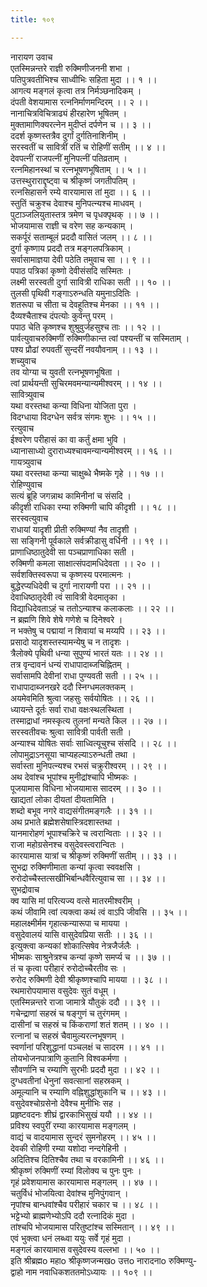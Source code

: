 ```yaml
---
title: १०९

---
```

नारायण उवाच  
एतस्मिन्नन्तरे राज्ञी रुक्मिणीजननी शभा ।  
पतिपुत्रवतीभिश्च साध्वीभिः सहिता मुदा ।। १ ।।  
आगत्य मङ्गलं कृत्वा तत्र निर्मञ्छनादिकम् ।  
दंपती वेशयामास रत्ननिर्माणमन्दिरम् ।। २ ।।  
नानाचित्रविचित्राढ्यं हीरहारेण भूषितम् ।  
मुक्तामाणिक्यरत्नेन मुदीप्तं दर्पणेन च ।। ३ ।।  
ददर्श कृष्णस्तत्रैव दुर्गां दुर्गतिनाशिनीम् ।  
सरस्वतीं च सावित्रीं रतिं च रोहिणीं सतीम् ।। ४ ।।  
देवपत्नीं राजपत्नीं मुनिपत्नीं पतिव्रताम् ।  
रत्नमिहानस्थां च रत्नभूषणभूषिताम् ।। ५ ।।  
उत्तस्थुराराद्दृष्ट्वा च श्रीकृष्णं जगतीपतिम् ।  
रत्नसिहासने रम्ये वारयामास तां मुदा ।। ६ ।।  
स्तुतिं चक्रुश्च देवाश्च मुनिपत्न्यश्च माधवम् ।  
पुटाञ्जलियुतास्तत्र त्रमेण च पृधक्पृथक् ।। ७ ।।  
भोजयामास राज्ञी च वरेण सह कन्यकाम् ।  
सकर्पूरं सताम्बूलं प्रददौ वासितं जलम् ।। ८ ।।  
दुर्गा कृष्णाय प्रददौ तत्र मङ्गलपत्रिकाम् ।  
सर्वासामाज्ञया देवी पठेति तमुवाच सा ।। ९ ।।  
पपाठ पत्रिकां कृष्णो देवीसंसदि सस्मितः ।  
लक्ष्मी सरस्वती दुर्गा सावित्री राधिका सती ।। १० ।।  
तुलसी पृथिवी गङ्गाऽरुन्धति यमुनाऽदितिः ।  
शतरूपा च सीता च देवहूतिश्च मेनका ।। ११ ।।  
दैव्यश्चैताश्च दंपत्योः कुर्वन्तु परम् ।  
पपाठ चेति कृष्णश्च शुश्रुवुर्जहसुश्च ताः ।। १२ ।।  
पार्वत्युवाचरुक्मिणीं रुक्मिणीकान्त त्वां पश्यन्तीं च सस्मिताम् ।  
पश्य प्रौढां रुपवतीं सुन्दरीं नवयौवनाम् ।। १३ ।।  
शच्युवाच  
तव योग्या च युवती रत्नभूषणभूषिता ।  
त्वां प्रार्थयन्ती सुचिरमवमन्यान्यमीश्वरम् ।। १४ ।।  
सावित्र्युवाच  
यथा वरस्तथा कन्या विधिना योजिता पुरा ।  
विदग्धाया विदग्धेन सर्वत्र संगमः शुभः ।। १५ ।।  
रत्युवाच  
ईश्वरेण परीहासं का वा कर्तुं क्षमा भुवि ।  
ध्यानासाध्यो दुराराध्यश्चावमन्यान्यमीश्वरम् ।। १६ ।।  
गायत्र्युवाच  
यथा वरस्तथा कन्या चाक्षुब्धे भैष्मके गृहे ।। १७ ।।  
रोहिण्युवाच  
सत्यं ब्रूहि जगन्नाथ कामिनीनां च संसदि ।  
कीदृशी राधिका रम्या रुक्मिणी चापि कीदृशी ।। १८ ।।  
सरस्वत्युवाच  
राधायां यादृशी प्रीती रुक्मिण्यां नैव तादृशी ।  
सा सङ्गिनी पूर्वकाले सर्वक्रीडासु वर्धिनी ।। १९ ।।  
प्राणाधिष्ठातुदेवी सा पञ्चप्राणाधिका सती ।  
रुक्मिणी कमला साक्षात्संपदामधिदेवता ।। २० ।।  
सर्वशक्तिस्वरूपा च कृष्णस्य परमात्मनः ।  
बुद्धेरप्यधिदेवी च दुर्गा नारायणी परा ।। २१ ।।  
देवाधिष्ठातृदेवी त्वं सावित्री वेदमातृका ।  
विद्याधिदेवताऽहं च ततोऽन्याश्च कलाकलाः ।। २२ ।।  
न ब्रह्मणि शिवे शेषे गणेशे च दिनेश्वरे ।  
न भक्तेषु च पद्मायां न शिवायां च मय्यपि ।। २३ ।।  
प्रसादो यादृशस्तस्यामन्येषु च न तादृशः ।  
त्रैलोक्ये पृथिवी धन्या सुपुण्यं भारतं यतः ।। २४ ।।  
तत्र वृन्दावनं धन्यं राधापादाब्जचिह्नितम् ।  
सर्वासामपि देवीनां राधा पुण्यवती सती ।। २५ ।।  
राधापादाब्जनखरे ददौ स्निग्धमलक्तकम् ।  
अयमेवमिति श्रुत्वा जहसुः सर्वयोषितः ।। २६ ।।  
ध्यायन्ते दूर्तः सर्वा राधा वक्षःस्थलस्थिता ।  
तस्माद्राधां नमस्कृत्य तुलनां मन्यते किल ।। २७ ।।  
सरस्वतीवचः श्रुत्वा सावित्री पार्वती सती ।  
अन्याश्च योषितः सर्वाः साध्वित्यूचुश्च संसदि ।। २८ ।।  
लोपामुद्राऽनसूया चाप्यहल्याऽरुन्धती तथा ।  
सर्वास्ता मुनिपत्न्यश्च रभसं चक्रुरीश्वरम् ।। २९ ।।  
अथ देवांश्च भूपांश्च मुनीद्रांश्चापि भीष्मकः ।  
पूजयामास विधिना भोजयामास सादरम् ।। ३० ।।  
खाद्यतां लोका दीयतां दीयतामिति ।  
शब्दो बभूव नगरे वाद्यसंगीतमङ्गलैः ।। ३१ ।।  
अथ प्रभाते ब्रह्मेशसेषास्त्रिदशास्तथा ।  
यानमारोहणं भूपाश्चक्रिरे च त्वरान्विताः ।। ३२ ।।  
राजा महोग्रसेनश्च वसुदेवस्त्वरान्वितः ।  
कारयामास यात्रां च श्रीकृष्णं रुक्मिणीं सतीम् ।। ३३ ।।  
सुभद्रा रुक्मिणीमाता कन्यां कृत्वा स्ववक्षसि ।  
रुरोदोच्चैस्तत्सखीभिर्बान्धवैरित्युवाच सा ।। ३४ ।।  
सुभद्रोवाच  
क्व यासि मां परित्यज्य वत्से मातरमीश्वरीम् ।  
कथं जीवामि त्वां त्यक्त्वा कथं त्वं वाऽपि जीवसि ।। ३५ ।।  
महालक्ष्मीर्मम गृहात्कन्यारूपा च मायया ।  
वसुदेवालयं यासि वासुदेवप्रिया सतीः ।। ३६ ।।  
इत्युक्त्वा कन्यकां शोकात्सिषेव नेत्रजैर्जलैः ।  
भीष्मकः साश्रुनेत्रश्च कन्यां कृष्णे समर्प्य च ।। ३७ ।।  
तं च कृत्वा परीहारं रुरोदोच्चैरतीव सः ।  
रुरोद रुक्मिणी देवी श्रीकृष्णश्चापि मायया ।। ३८ ।।  
रथमारोपयामास वसुदेवः सुतं वधूम् ।  
एतस्मिन्नन्तरे राजा जामात्रे यौतुकं ददौ ।। ३९ ।।  
गचेन्द्राणां सहस्रं च षङ्गुणं च तुरंगमम् ।  
दासीनां च सहस्रं च किंकराणां शतं शतम् ।। ४० ।।  
रत्नानां च सहस्रं चैवामुल्यरत्नभूषणम् ।  
स्वर्णानां परिशुद्धानां पञ्चलक्षं च सादरम ।। ४१ ।।  
तोयभोजनपात्राणि कुतानि विश्वकर्मणा ।  
सौवर्णानि च रम्याणि सुरभीः प्रददौ मुदा ।। ४२ ।।  
दुग्धवतीनां धेनुनां सवत्सानां सहस्रकम् ।  
अमूल्यानि च रम्याणि वह्निशुद्धांशुकानि च ।। ४३ ।।  
वसुदेवश्चोग्रसेनो देवैश्च मुनीभिः सह ।  
प्रहृष्टवदनः शीघ्रं द्वारकाभिसुखं ययौ ।। ४४ ।।  
प्रविश्य स्वपुरीं रम्या कारयामास मङ्गलम् ।  
वाद्यं च वादयामास सुन्दरं सुमनोहरम् ।। ४५ ।।  
देवकी रोहिणी रम्या यशोदा नन्दगेहिनी ।  
अदितिश्च दितिश्चैव तथा च वरकामिनी ।। ४६ ।।  
श्रीकृष्णं रुक्मिणीं रम्यां विलोक्य च पुनः पुनः ।  
गृहं प्रवेशयामास कारयामास मङ्गलम् ।। ४७ ।।  
चतुर्विधं भोजयित्वा देवांश्च मुनिपुंगवान् ।  
नृपांश्च बान्धवांश्चैव परीहारं चकार च ।। ४८ ।।  
भट्टेभ्यो ब्राह्मणेभ्योऽपि ददौ रत्नादिकं मुदा ।  
तांश्चपि भोजयामास परितुष्टांश्च सस्मितान् ।। ४९ ।।  
एवं भुक्त्वा धनं लब्ध्वा ययुः सर्वे गृहं मुदा ।  
मङ्गलं कारयामास वसुदेवस्य वल्लभा ।। ५० ।।  
इति श्रीब्रह्मo महाo श्रीकृष्णजन्मखo उत्तo नारादनाo रुक्मिण्यु-  
द्वाहो नाम नवाधिकशततमोऽध्यायः ।। १०९ ।।